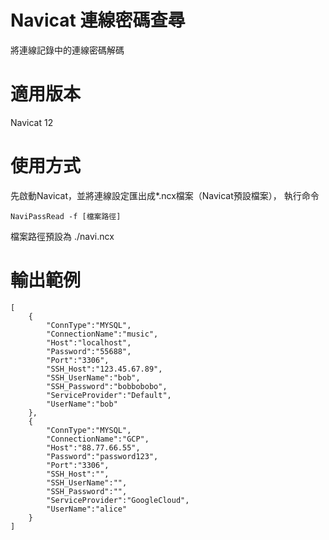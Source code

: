 # Navicat 連線密碼查尋
將連線記錄中的連線密碼解碼

# 適用版本
Navicat 12

# 使用方式
先啟動Navicat，並將連線設定匯出成*.ncx檔案（Navicat預設檔案），
執行命令
```
NaviPassRead -f [檔案路徑]
```
檔案路徑預設為 ./navi.ncx

# 輸出範例
```
[
    {
        "ConnType":"MYSQL",
        "ConnectionName":"music",
        "Host":"localhost",
        "Password":"55688",
        "Port":"3306",
        "SSH_Host":"123.45.67.89",
        "SSH_UserName":"bob",
        "SSH_Password":"bobbobobo",
        "ServiceProvider":"Default",
        "UserName":"bob"
    },
    {
        "ConnType":"MYSQL",
        "ConnectionName":"GCP",
        "Host":"88.77.66.55",
        "Password":"password123",
        "Port":"3306",
        "SSH_Host":"",
        "SSH_UserName":"",
        "SSH_Password":"",
        "ServiceProvider":"GoogleCloud",
        "UserName":"alice"
    }
]

```
